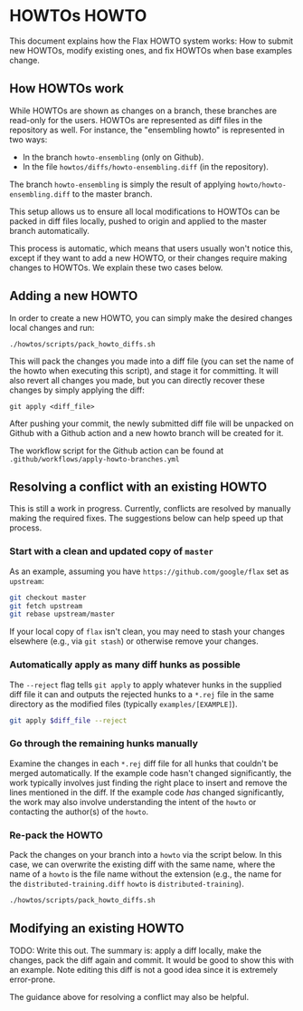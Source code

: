 # HOWTOs HOWTO

This document explains how the Flax HOWTO system works: How to submit
new HOWTOs, modify existing ones, and fix HOWTOs when base examples
change.

## How HOWTOs work

While HOWTOs are shown as changes on a branch, these branches are read-only for
the users. HOWTOs are represented as diff files in the repository as well. For 
instance, the "ensembling howto" is represented in two ways:

* In the branch `howto-ensembling` (only on Github).
* In the file `howtos/diffs/howto-ensembling.diff` (in the repository).

The branch `howto-ensembling` is simply the result of applying 
`howto/howto-ensembling.diff` to the master branch.

This setup allows us to ensure all local modifications to HOWTOs can be packed
in diff files locally, pushed to origin and applied to the master branch 
automatically.

This process is automatic, which means that users usually won't notice this, 
except if they want to add a new HOWTO, or their changes require making changes
to HOWTOs. We explain these two cases below.

## Adding a new HOWTO

In order to create a new HOWTO, you can simply make the desired changes local
changes and run:

```
./howtos/scripts/pack_howto_diffs.sh
```

This will pack the changes you made into a diff file (you can set the name of
the howto when executing this script), and stage it for committing. It will also
revert all changes you made, but you can directly recover these changes by
simply applying the diff:

```
git apply <diff_file>
```

After pushing your commit, the newly submitted diff file will be unpacked on
Github with a Github action and a new howto branch will be created for it.

The workflow script for the Github action can be found at 
`.github/workflows/apply-howto-branches.yml`

## Resolving a conflict with an existing HOWTO

This is still a work in progress. Currently, conflicts are resolved by manually
making the required fixes. The suggestions below can help speed up that process.

### Start with a clean and updated copy of `master`
As an example, assuming you have `https://github.com/google/flax` set as
`upstream`:
```bash
git checkout master
git fetch upstream
git rebase upstream/master
```
If your local copy of `flax` isn't clean, you may need to stash your changes
elsewhere (e.g., via `git stash`) or otherwise remove your changes.

### Automatically apply as many diff hunks as possible
The `--reject` flag tells `git apply` to apply whatever hunks in the supplied
diff file it can and outputs the rejected hunks to a `*.rej` file in the same
directory as the modified files (typically `examples/[EXAMPLE]`).

```bash
git apply $diff_file --reject
```

### Go through the remaining hunks manually
Examine the changes in each `*.rej` diff file for all hunks that couldn't be
merged automatically. If the example code hasn't changed significantly, the
work typically involves just finding the right place to insert and remove the
lines mentioned in the diff. If the example code _has_ changed significantly,
the work may also involve understanding the intent of the `howto` or contacting
the author(s) of the `howto`.

### Re-pack the HOWTO
Pack the changes on your branch into a `howto` via the script below. In this
case, we can overwrite the existing diff with the same name, where the name of
a `howto` is the file name without the extension (e.g., the name for the
`distributed-training.diff` `howto` is `distributed-training`).
```bash
./howtos/scripts/pack_howto_diffs.sh
```

## Modifying an existing HOWTO

TODO: Write this out. The summary is: apply a diff locally, make the
changes, pack the diff again and commit. It would be good to show 
this with an example. Note editing this diff is not a good idea 
since it is extremely error-prone.

The guidance above for resolving a conflict may also be helpful.
